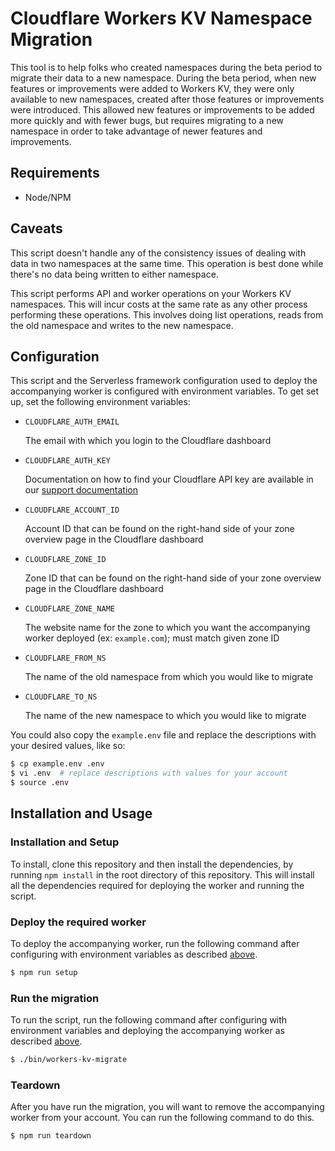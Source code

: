 # Cloudflare Workers KV Namespace Migration

This tool is to help folks who created namespaces during the beta period to
migrate their data to a new namespace.  During the beta period, when new
features or improvements were added to Workers KV, they were only available to
new namespaces, created after those features or improvements were introduced.
This allowed new features or improvements to be added more quickly and with
fewer bugs, but requires migrating to a new namespace in order to take
advantage of newer features and improvements.

## Requirements

* Node/NPM

## Caveats

This script doesn't handle any of the consistency issues of dealing with
data in two namespaces at the same time. This operation is best done while
there's no data being written to either namespace.

This script performs API and worker operations on your Workers KV namespaces.
This will incur costs at the same rate as any other process performing these
operations. This involves doing list operations, reads from the old namespace
and writes to the new namespace.

## Configuration

This script and the Serverless framework configuration used to deploy the
accompanying worker is configured with environment variables. To get set up, set
the following environment variables:

* `CLOUDFLARE_AUTH_EMAIL`

  The email with which you login to the Cloudflare dashboard

* `CLOUDFLARE_AUTH_KEY`

  Documentation on how to find your Cloudflare API key are available in our [support documentation](https://support.cloudflare.com/hc/en-us/articles/200167836-Where-do-I-find-my-Cloudflare-API-key-)

* `CLOUDFLARE_ACCOUNT_ID`

  Account ID that can be found on the right-hand side of your zone overview page in the Cloudflare dashboard

* `CLOUDFLARE_ZONE_ID`

  Zone ID that can be found on the right-hand side of your zone overview page in the Cloudflare dashboard

* `CLOUDFLARE_ZONE_NAME`

  The website name for the zone to which you want the accompanying worker deployed (ex: `example.com`); must match given zone ID

* `CLOUDFLARE_FROM_NS`

  The name of the old namespace from which you would like to migrate

* `CLOUDFLARE_TO_NS`

  The name of the new namespace to which you would like to migrate

You could also copy the `example.env` file and replace the descriptions with
your desired values, like so:

```bash
$ cp example.env .env
$ vi .env  # replace descriptions with values for your account
$ source .env
```

## Installation and Usage

### Installation and Setup

To install, clone this repository and then install the dependencies, by running `npm
install` in the root directory of this repository. This will install all the
dependencies required for deploying the worker and running the script.

### Deploy the required worker

To deploy the accompanying worker, run the following command after configuring
with environment variables as described [above](#Configuration).

```bash
$ npm run setup
```

### Run the migration

To run the script, run the following command after configuring with environment
variables and deploying the accompanying worker as described [above](#deploy-the-required-worker).

```bash
$ ./bin/workers-kv-migrate
```

### Teardown

After you have run the migration, you will want to remove the accompanying
worker from your account. You can run the following command to do this.

```bash
$ npm run teardown
```
